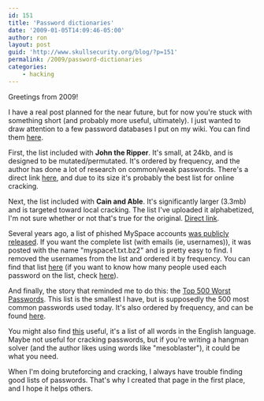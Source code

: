 ```yaml
---
id: 151
title: 'Password dictionaries'
date: '2009-01-05T14:09:46-05:00'
author: ron
layout: post
guid: 'http://www.skullsecurity.org/blog/?p=151'
permalink: /2009/password-dictionaries
categories:
    - hacking
---
```


Greetings from 2009! 

I have a real post planned for the near future, but for now you're stuck with something short (and probably more useful, ultimately). I just wanted to draw attention to a few password databases I put on my wiki. You can find them <a href='http://www.skullsecurity.org/wiki/index.php/Passwords'>here</a>. 
<!--more-->
First, the list included with <strong>John the Ripper</strong>. It's small, at 24kb, and is designed to be mutated/permutated. It's ordered by frequency, and the author has done a lot of research on common/weak passwords. There's a direct link <a href='http://www.skullsecurity.org/wiki/images/5/53/List-john.txt'>here</a>, and due to its size it's probably the best list for online cracking.

Next, the list included with <strong>Cain and Able</strong>. It's significantly larger (3.3mb) and is targeted toward local cracking. The list I've uploaded it alphabetized, I'm not sure whether or not that's true for the original. <a href='http://www.skullsecurity.org/wiki/images/b/b5/List-cain.txt'>Direct link</a>. 

Several years ago, a list of phished MySpace accounts <a href='http://www.wired.com/politics/security/commentary/securitymatters/2006/12/72300'>was publicly released</a>. If you want the complete list (with emails (ie, usernames)), it was posted with the name "myspace1.txt.bz2" and is pretty easy to find.
I removed the usernames from the list and ordered it by frequency. You can find that list <a href='http://www.skullsecurity.org/wiki/images/7/72/List-myspace.txt'>here</a> (if you want to know how many people used each password on the list, check <a href='http://www.skullsecurity.org/wiki/images/c/c5/Myspace-counts.txt'>here</a>). 

And finally, the story that reminded me to do this: the <a href='http://www.whatsmypass.com/?p=415'>Top 500 Worst Passwords</a>. This list is the smallest I have, but is supposedly the 500 most common passwords used today. It's also ordered by frequency, and can be found <a href='http://www.skullsecurity.org/wiki/images/c/ca/500-worst-passwords.txt'>here</a>. 

You might also find <a href='http://www.skullsecurity.org/wiki/images/8/82/English.txt'>this</a> useful, it's a list of all words in the English language. Maybe not useful for cracking passwords, but if you're writing a hangman solver (and the author likes using words like "mesoblaster"), it could be what you need. 

When I'm doing bruteforcing and cracking, I always have trouble finding good lists of passwords. That's why I created that page in the first place, and I hope it helps others. 
